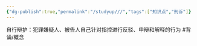 ```yaml
---
{"dg-publish":true,"permalink":"/studyup///","tags":["知识点","刑诉"]}
---
```


自行辩护：犯罪嫌疑人、被告人自己针对指控进行反驳、申辩和解释的行为 #背诵/概念 